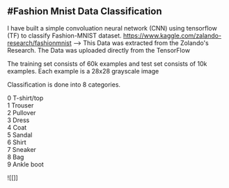 #Fashion Mnist Data Classification
----

I have built a simple convoluation neural network (CNN) using tensorflow (TF) to classify Fashion-MNIST dataset. 
https://www.kaggle.com/zalando-research/fashionmnist --> This Data was extracted from the Zolando's Research. The Data was uploaded directly from the TensorFlow 

The training set consists of 60k examples and test set consists of 10k examples. Each example is a 28x28 grayscale image

Classification is done into 8 categories. 

0 T-shirt/top <br>
1 Trouser <br>
2 Pullover <br>
3 Dress <br>
4 Coat <br>
5 Sandal <br>
6 Shirt <br>
7 Sneaker <br>
8 Bag <br>
9 Ankle boot <br>

![[]]
